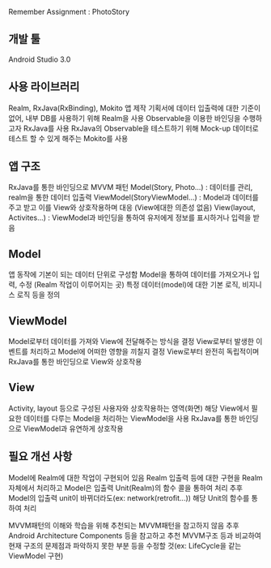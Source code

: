 Remember Assignment : PhotoStory

개발 툴
--------
Android Studio 3.0

사용 라이브러리
--------
Realm, RxJava(RxBinding), Mokito
앱 제작 기획서에 데이터 입출력에 대한 기준이 없어, 내부 DB를 사용하기 위해 Realm을 사용
Observable을 이용한 바인딩을 수행하고자 RxJava를 사용
RxJava의 Observable을 테스트하기 위해 Mock-up 데이터로 테스트 할 수 있게 해주는 Mokito를 사용

앱 구조
--------
RxJava를 통한 바인딩으로 MVVM 패턴
Model(Story, Photo...) : 데이터를 관리, realm을 통한 데이터 입출력
ViewModel(StoryViewModel...) : Model과 데이터를 주고 받고 이를 View와 상호작용하며 대응 (View에대한 의존성 없음)
View(layout, Activites...) : ViewModel과 바인딩을 통하여 유저에게 정보를 표시하거나 입력을 받음

Model
--------
앱 동작에 기본이 되는 데이터 단위로 구성함
Model을 통하여 데이터를 가져오거나 입력, 수정 (Realm 작업이 이루어지는 곳)
특정 데이터(model)에 대한 기본 로직, 비지니스 로직 등을 정의

ViewModel
--------
Model로부터 데이터를 가져와 View에 전달해주는 방식을 결정
View로부터 발생한 이벤트를 처리하고 Model에 어떠한 영향을 끼칠지 결정
View로부터 완전히 독립적이며 RxJava를 통한 바인딩으로 View와 상호작용

View
--------
Activity, layout 등으로 구성된 사용자와 상호작용하는 영역(화면)
해당 View에서 필요한 데이터를 다루는 Model을 처리하는 ViewModel을 사용
RxJava를 통한 바인딩으로 ViewModel과 유연하게 상호작용

필요 개선 사항
--------
Model에 Realm에 대한 작업이 구현되어 있음
Realm 입출력 등에 대한 구현을 Realm자체에서 처리하고 Model은 입출력 Unit(Realm)의 함수 콜을 통하여 처리
추후 Model의 입출력 unit이 바뀌더라도(ex: network(retrofit...)) 해당 Unit의 함수를 통하여 처리

MVVM패턴의 이해와 학습을 위해 추천되는 MVVM패턴을 참고하지 않음
추후 Android Architecture Components 등을 참고하고 추천 MVVM구조 등과 비교하여
현재 구조의 문제점과 파악하지 못한 부분 등을 수정할 것(ex: LifeCycle을 같는 ViewModel 구현)